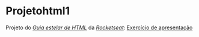 <h1>Projetohtml1</h1>
<p>
Projeto do 
  <a href="https://app.rocketseat.com.br/discover/course/o-guia-estelar-de-html"><cite>Guia estelar de HTML<cite></a> da 
  <a href="https://app.rocketseat.com.br/"><cite>Rocketseat</cite></a>:
  <a href="https://app.rocketseat.com.br/discover/course/o-guia-estelar-de-html/links/exercicio-de-resolucao">Exercício de apresentação</a>
</p>
